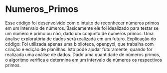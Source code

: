 # Numeros_Primos
Esse código foi desenvolvido com o intuito de reconhecer números primos em um intervalo de números. Basicamente ele foi idealizado para testar se um número é primo ou não, dado um conjunto de números primos.
Uma ánalise exploratória de dados será realizada em um futuro.
Explicação do código:
Foi utilizada apenas uma biblioteca, openpyxl, que trabalha com criação e edição de planilhas. Isto pode ajudar futuramente, quando for realizada uma análise de dados.
Dado uma quantidade de números primos, o algoritmo verifica e determina em um intervalo de números os respectivos primos.
